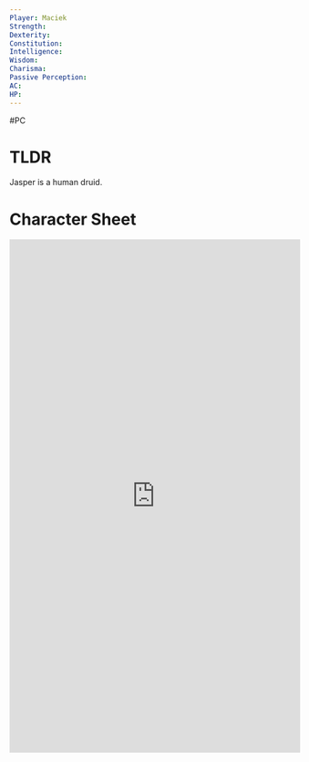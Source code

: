 ```yaml
---
Player: Maciek
Strength: 
Dexterity: 
Constitution: 
Intelligence: 
Wisdom: 
Charisma: 
Passive Perception: 
AC: 
HP:
---
```

#PC
# TLDR
Jasper is a human druid.

# Character Sheet
<iframe src="https://www.dndbeyond.com/characters/121423906" width="510" height="900" style="border:none;"></iframe>
